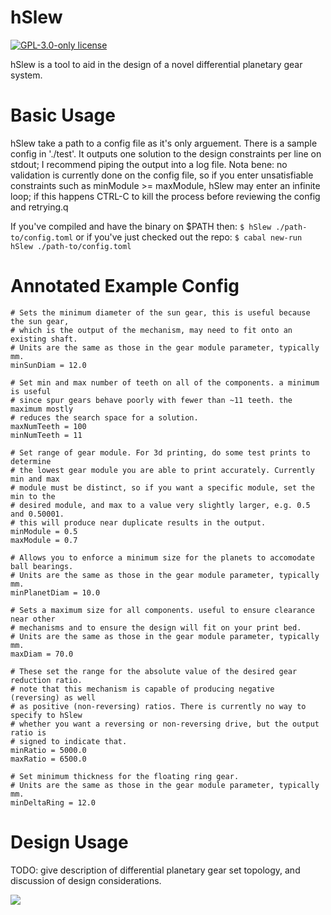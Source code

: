 # hSlew

[![GPL-3.0-only license](https://img.shields.io/badge/license-GPL--3.0--only-blue.svg)](LICENSE)

hSlew is a tool to aid in the design of a novel differential planetary
gear system. 

# Basic Usage
hSlew take a path to a config file as it's only arguement. There is a
sample config in './test'. It outputs one solution to the design
constraints per line on stdout; I recommend piping the output into a
log file. Nota bene: no validation is currently done on the config
file, so if you enter unsatisfiable constraints such as minModule >=
maxModule, hSlew may enter an infinite loop; if this happens CTRL-C to
kill the process before reviewing the config and retrying.q

If you've compiled and have the binary on $PATH then:
``` $ hSlew ./path-to/config.toml ```
or if you've just checked out the repo:
``` $ cabal new-run hSlew ./path-to/config.toml ```

# Annotated Example Config

```
# Sets the minimum diameter of the sun gear, this is useful because the sun gear,
# which is the output of the mechanism, may need to fit onto an existing shaft.
# Units are the same as those in the gear module parameter, typically mm.
minSunDiam = 12.0

# Set min and max number of teeth on all of the components. a minimum is useful
# since spur gears behave poorly with fewer than ~11 teeth. the maximum mostly
# reduces the search space for a solution.
maxNumTeeth = 100
minNumTeeth = 11

# Set range of gear module. For 3d printing, do some test prints to determine
# the lowest gear module you are able to print accurately. Currently min and max
# module must be distinct, so if you want a specific module, set the min to the
# desired module, and max to a value very slightly larger, e.g. 0.5 and 0.50001.
# this will produce near duplicate results in the output.
minModule = 0.5
maxModule = 0.7

# Allows you to enforce a minimum size for the planets to accomodate ball bearings.
# Units are the same as those in the gear module parameter, typically mm.
minPlanetDiam = 10.0

# Sets a maximum size for all components. useful to ensure clearance near other
# mechanisms and to ensure the design will fit on your print bed.
# Units are the same as those in the gear module parameter, typically mm.
maxDiam = 70.0

# These set the range for the absolute value of the desired gear reduction ratio.
# note that this mechanism is capable of producing negative (reversing) as well
# as positive (non-reversing) ratios. There is currently no way to specify to hSlew
# whether you want a reversing or non-reversing drive, but the output ratio is
# signed to indicate that.
minRatio = 5000.0
maxRatio = 6500.0

# Set minimum thickness for the floating ring gear.
# Units are the same as those in the gear module parameter, typically mm.
minDeltaRing = 12.0
```

# Design Usage
TODO: give description of differential planetary gear set topology, and
discussion of design considerations.

![](./example.jpeg)
